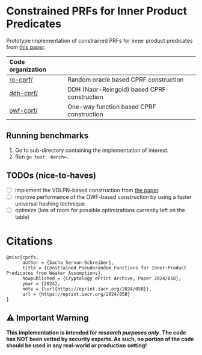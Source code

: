 # Constrained PRFs for Inner Product Predicates

Prototype implementation of constrained PRFs for inner product predicates from [this paper](https://eprint.iacr.org/2024/58). 

| **Code organization** ||
| :--- | :---|
| [ro-cprf/](ro-cprf/) | Random oracle based CPRF construction|
| [ddh-cprf/](ddh-cprf/) | DDH (Naor-Reingold) based CPRF construction|
| [owf-cprf/](owf-cprf/) | One-way function based CPRF construction|


## Running benchmarks
1. Go to sub-directory containing the implementation of interest.
2. Run ```go test -bench=.```

## TODOs (nice-to-haves)
- [ ] implement the VDLPN-based construction from [the paper](https://eprint.iacr.org/2024/58). 
- [ ] improve performance of the OWF-based construction by using a faster universal hashing technique
- [ ] optimize (lots of room for possible optimizations currently left on the table)

# Citations
```
@misc{cprfs,
      author = {Sacha Servan-Schreiber},
      title = {Constrained Pseudorandom Functions for Inner-Product Predicates from Weaker Assumptions},
      howpublished = {Cryptology ePrint Archive, Paper 2024/058},
      year = {2024},
      note = {\url{https://eprint.iacr.org/2024/058}},
      url = {https://eprint.iacr.org/2024/058}
}
```

## ⚠️ Important Warning

<b>This implementation is intended for _research purposes only_. The code has NOT been vetted by security experts.
As such, no portion of the code should be used in any real-world or production setting!</b>
